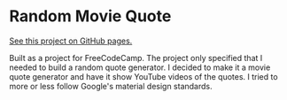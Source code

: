 # Random Movie Quote

[See this project on GitHub pages.](https://mca62511.github.io/Random-Movie-Quote)

Built as a project for FreeCodeCamp. The project only specified that I needed to build a random quote generator. I decided to make it a movie quote generator and have it show YouTube videos of the quotes. I tried to more or less follow Google's material design standards.
